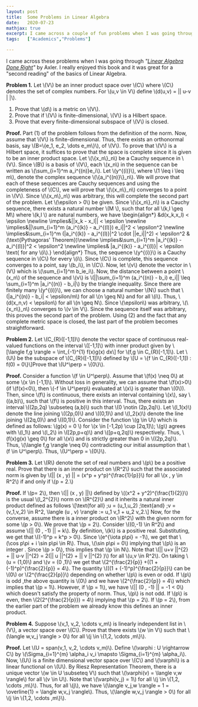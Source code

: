 ```yaml
---
layout: post
title:  Some Problems in Linear Algebra
date:   2020-07-23
mathjax: true  
excerpt: I came across a couple of fun problems when I was going through <i>"<a href = "https://link.springer.com/book/10.1007/978-3-319-11080-6">Linear Algebra Done Right</a>"</i> by Axler. I really enjoyed this book and it was great for a "second reading" of the basics of Linear Algebra.
tags:   ["Academics","Problems"]

---
```


I came across these problems when I was going through *"[Linear Algebra Done Right](https://link.springer.com/book/10.1007/978-3-319-11080-6)"* by Axler. I really enjoyed this book and it was great for a "second reading" of the basics of Linear Algebra.

**Problem 1.** Let \\(V\\) be an inner product space over \\(C\\) where \\(C\\) denotes the set of complex numbers. For \\(u,v \in V\\)  define \\(d(u,v) = \|\| u-v \| \|\\).

1. Prove that \\(d\\) is a metric on \\(V\\).
2. Prove that if \\(V\\) is finite-dimensional, \\(V\\) is a Hilbert space.
3. Prove that every finite-dimensional subspace of \\(V\\) is closed.

**Proof.** Part (1) of the problem follows from the definition of the norm. Now, assume that \\(V\\) is finite-dimensional. Thus, there exists an orthonormal  basis, say \\(B=\\{e_1, e_2, \dots e_m\\}\\), of \\(V\\). To prove that \\(V\\)  is a Hilbert space, it suffices to prove that the space is complete  since it is given to be an inner product space. Let \\(\\{x_n\\}\_n\\) be a  Cauchy sequence in \\(V\\). Since \\(B\\) is a basis of \\(V\\), each \\(x_n\\)  in the sequence can be written as \\(\sum\_{i=1}^m a_i^{(n)}e_i\\). Let  \\(y^{(i)}\\), where \\(1 \leq i \leq m\\), denote the complex sequence  \\(\\{a_i^{(n)}\\}\_n\\). We will prove that each of these sequences are  Cauchy sequences and using the completeness of \\(C\\), we will prove that \\(\\{x\_n\\}\_n\\) converges to a point in \\(V\\). Since \\(\\{x\_n\\}\_n\\) was  arbitrary, this will complete the second part of the problem. Let  \\(\epsilon > 0\\) be given. Since \\(\\{x\_n\\}\_n\\) is a Cauchy sequence,  there exists a natural number \\(M \\), such that for all \\(k,l \geq M\\)  where \\(k,l \\) are natural numbers, we have
\begin{align\*}
  &d(x\_k,x\_l) < \epsilon \\newline
  \implies&||x\_k - x\_l|| < \epsilon \\newline
  \implies&||\sum\_{i=1}^m (a\_i^{(k)} - a\_i^{(l)}) e\_i||^2 < \epsilon^2 \\newline
  \implies&\sum\_{i=1}^m (|a\_i^{(k)} - a\_i^{(l)}|^2 \cdot ||e\_i||^2) < \epsilon^2 & (\text{Pythagoras' Theorem})\\newline
  \implies&\sum\_{i=1}^m |a\_i^{(k)} - a\_i^{(l)}|^2 < \epsilon^2 \\newline
  \implies& |a\_i^{(k)} - a\_i^{(l)}| < \epsilon \text{ for any \\(i\\).} 
\end{align\*}
Thus, the sequence \\(y^{(i)}\\) is a Cauchy sequence in \\(C\\) for every \\(i\\). Since \\(C\\) is complete, this sequence converges to a point, say  \\(b\_i\\), in \\(C\\). Now, let \\(v\\) denote the vector in \\(V\\) which is  \\(\sum\_{i=1}^m b\_ie\_i\\). Now, the distance between a point \\(x\_n\\) of  the sequence and \\(v\\) is \\(||\sum\_{i=1}^m (a\_i^{(n)} - b\_i) e\_i|| \leq  \sum\_{i=1}^m |a\_i^{(n)} - b\_i|\\) by the triangle inequality. Since there are finitely many \\(y^{(i)}\\), we can choose a natural number \\(N\\)  such that \\(|a\_i^{(n)} - b\_i| < \epsilon/m\\) for all \\(n \geq N\\) and for all \\(i\\). Thus, \\(d(x\_n,v) < \epsilon\\) for all \\(n \geq N\\).  Since \\(\epsilon\\) was arbitrary, \\(\\{x\_n\\}\_n\\) converges to \\(v \in  V\\). Since the sequence itself was arbitrary, this proves the second  part of the problem. Using (2) and the fact that any complete metric  space is closed, the last part of the problem becomes straightforward.

**Problem 2.** Let \\(C\_{R}([-1,1])\\) denote the vector space of continuous real-valued  functions on the interval \\([-1,1]\\) with inner product given by
\\[\langle f,g \rangle = \int\_{-1}^{1} f(x)g(x) dx\\]
for \\(f,g \in C\_{R}[-1,1]\\). Let \\(U\\) be the subspace of \\(C\_{R}([-1,1])\\) defined by \\[U = \\{f \in C\_{R}([-1,1]) : f(0) = 0\\}\\]Prove that  \\(U^\perp = \\{0\\}\\).

**Proof.** Consider a function  \\(f \in U^\perp\\). Assume that \\(f(x) \neq 0\\) at some \\(x \in [-1,1]\\). Without loss in generality, we can assume that \\(f(x)>0\\) (if  \\(f(x)<0\\), then \\(-f \in U^\perp\\) evaluated at \\(x\\) is greater  than \\(0\\)). Then, since \\(f\\) is continuous, there exists an interval  containing \\(x\\), say \\((a,b)\\), such that \\(f\\) is positive in this  interval. Thus, there exists an interval \\((2p,2q) \subseteq (a,b)\\)  such that \\(0 \notin (2p,2q)\\). Let \\(l\_1(x)\\) denote the line joining  \\((2p,0)\\) and \\((0,1)\\) and \\(l\_2(x)\\) denote the line joining  \\((2q,0)\\) and \\((0,1)\\). Consider the function \\(g \in U\\) which is  defined as follows:
\\(g(x) = 0 \\) for \\(x \in [-1,2p) \cup [2q,1]\\); \\(g\\) agrees with \\(l\_1\\) and \\(l\_2\\) in \\([2p,p+q)\\) and \\([p+q,2q)\\) respectively. Thus, \\(f(x)g(x) \geq 0\\) for all \\(x\\) and is strictly greater than 0 in  \\((2p,2q)\\). Thus, \\(\langle f,g \rangle \neq 0\\) contradicting our  initial assumption that \\(f \in U^\perp\\). Thus, \\(U^\perp = \\{0\\}\\).

**Problem 3.** Let \\(R\\) denote the set of real numbers and \\(p\\) be a positive real.  Prove that there is an inner product on \\(R^2\\) such that the associated norm is given by \\(\|\| (x , y) \|\| = (x^p + y^p)^{\frac{1}{p}}\\) for all  \\(x , y \in R^2\\) if and only if \\(p = 2.\\)

**Proof.** If \\(p= 2\\), then \\(\|\| (x , y) \|\|\\) defined by \\((x^2 +  y^2)^{\frac{1}{2}}\\) is the usual \\(l\_2^{2}\\) norm on \\(R^{2}\\) and it  inherits a natural inner product defined as follows
\\[\text{for all} \;u = (u\_1,u\_2) \;\text{and} \;v = (v\_1,v\_2) \in R^2, \langle (u , v) \rangle := u\_1 v\_1 + u\_2 v\_2.\\]
 Now, for the converse, assume there is a inner product on \\(R^2\\) with the  given norm for some \\(p > 0\\). We prove that \\(p = 2\\).
 Consider  \\((0,-1) \in R^2\\) and assume \\(\|\| (0 , -1) \|\| = k\\). By definition,  \\(k\\) is a positive real. Substituting, we get that \\((-1)^p = k^p >  0\\). Since  \\(e^{\iota p\pi} = -1\\), we get that \\(\cos p\pi + i \sin  p\pi \in R\\). Thus, \\(\sin p\pi = 0\\) implying that \\(p\\) is an integer . Since \\(p > 0\\), this implies that \\(p \in N\\). Note that \\(\|\|  u+v \|\|^{2} + \|\| u-v \|\|^{2} = 2(\|\| u \|\|^{2} + \|\| v \|\|^{2} )\\) for all  \\(u,v \in R^2\\). On taking \\(u = (1,0)\\) and \\(v = (0 ,1)\\) we get that  \\(2^{\frac{2}{p}} +((1 + (-1)^p)^{\frac{2}{p}} = 4\\). The quantity \\(((1 + (-1)^p)^{\frac{2}{p}}\\) can be \\(0\\) or \\(2^{\frac{2}{p}}\\) depending on whether \\(p\\) is even or odd. If \\(p\\) is odd ,the above quantity is \\(0\\) and we have \\(2^{\frac{2}{p}} = 4\\) which implies that \\(p = 1\\). However, if \\(p = 1\\), we have \\(\|\| (0 , -1) \|\| = -1 < 0\\) which  doesn't satisfy the property of norm. Thus, \\(p\\) is not odd. If \\(p\\)  is even, then \\(2(2^{\frac{2}{p}}) = 4\\) implying that \\(p = 2\\). If  \\(p = 2\\), from the earlier part of the problem we already know this  defines an inner product.

**Problem 4.** Suppose  \\(v\_1, v\_2, \cdots v\_m\\) is linearly independent list in \\(V\\), a vector space over \\(C\\). Prove that there exists \\(w \in V\\) such that  \\(\langle w,v\_j \rangle > 0\\) for all \\(j \in \\{1,2, \cdots ,m\\}\\).

**Proof.** Let \\(U = span(v\_1, v\_2, \cdots v\_m)\\). Define \\(\varphi : U \rightarrow  C\\) by \\(\Sigma\_{i=1}^{m} \alpha\_i v\_i \mapsto \Sigma\_{i=1}^{m}  \alpha\_i\\). Now, \\(U\\) is a finite dimensional vector space over \\(C\\)  and \\(\varphi\\) is a linear functional on \\(U\\). By Riesz Representation Theorem, there is a unique vector \\(w \in U \subseteq V\\) such that  \\(\varphi(v) = \langle v,w \rangle\\) for all \\(v \in U\\). Note that  \\(\varphi(v\_j) = 1\\) for all \\(j \in \\{1,2, \cdots ,m\\}\\). Thus, for all \\(j\\), we have \\(\langle v\_j,w \rangle = 1 = \overline{1} = \langle  w,v\_j \rangle\\). Thus, \\(\langle w,v\_j \rangle > 0\\) for all \\(j \in \\{1,2, \cdots ,m\\}\\).
